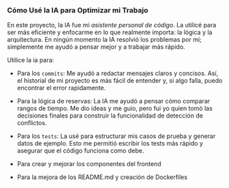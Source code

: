 ### Cómo Usé la IA para Optimizar mi Trabajo

En este proyecto, la IA fue mi *asistente personal de código*. La utilicé para ser más eficiente y enfocarme en lo que realmente importa: la lógica y la arquitectura. En ningún momento la IA resolvió los problemas por mí; simplemente me ayudó a pensar mejor y a trabajar más rápido.

Utilice la ia para:

* Para los `commits`: Me ayudó a redactar mensajes claros y concisos. Así, el historial de mi proyecto es más fácil de entender y, si algo falla, puedo encontrar el error rapidamente.

* Para la lógica de reservas: La IA me ayudó a pensar cómo comparar rangos de tiempo. Me dio ideas y me guio, pero fui yo quien tomó las decisiones finales para construir la funcionalidad de detección de conflictos.

* Para los `tests`: La usé para estructurar mis casos de prueba y generar datos de ejemplo. Esto me permitió escribir los tests más rápido y asegurar que el código funciona como debe.

* Para crear y mejorar los componentes del frontend

* Para la mejora de los README.md y creación de Dockerfiles